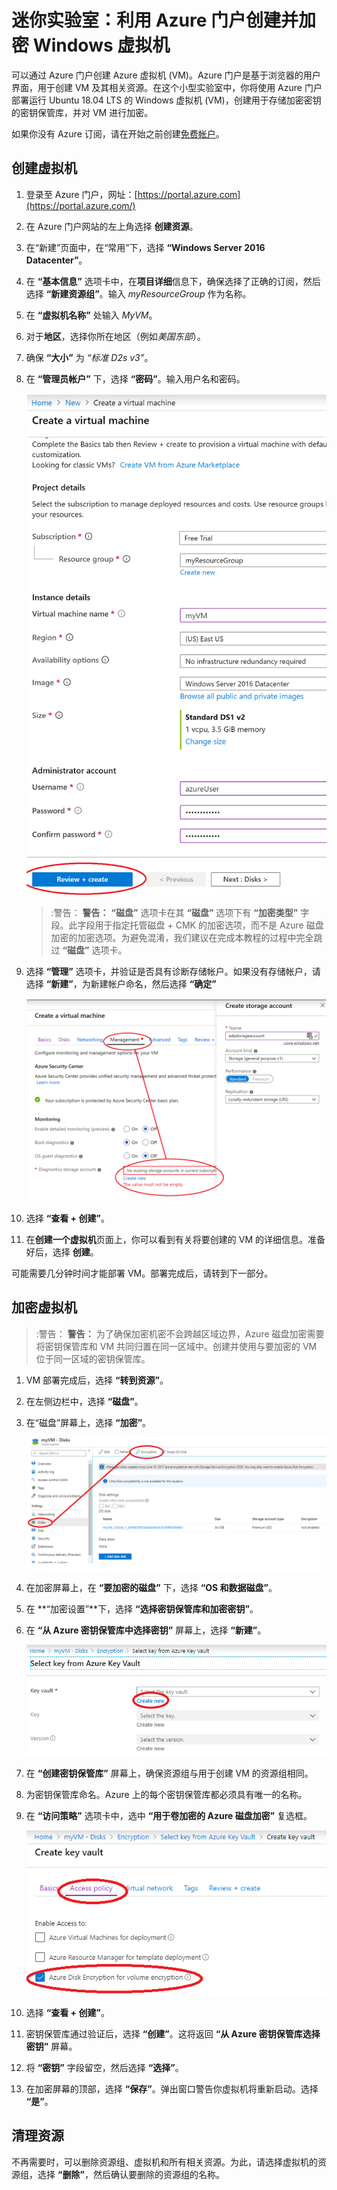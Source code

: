 ﻿# 迷你实验室：利用 Azure 门户创建并加密 Windows 虚拟机

可以通过 Azure 门户创建 Azure 虚拟机 (VM)。Azure 门户是基于浏览器的用户界面，用于创建 VM 及其相关资源。在这个小型实验室中，你将使用 Azure 门户部署运行 Ubuntu 18.04 LTS 的 Windows 虚拟机 (VM)，创建用于存储加密密钥的密钥保管库，并对 VM 进行加密。

如果你没有 Azure 订阅，请在开始之前创建[免费帐户](https://azure.microsoft.com/free/?WT.mc_id=A261C142F)。

## 创建虚拟机

1. 登录至 Azure 门户，网址：[https://portal.azure.com](https://portal.azure.com/)
1. 在 Azure 门户网站的左上角选择 **创建资源**。
1. 在“新建”页面中，在“常用”下，选择 **“Windows Server 2016 Datacenter”**。
1. 在 **“基本信息”** 选项卡中，在**项目详细**信息下，确保选择了正确的订阅，然后选择 **“新建资源组”**。输入 *myResourceGroup* 作为名称。
1. 在 **“虚拟机名称”** 处输入 *MyVM*。
1. 对于**地区**，选择你所在地区（例如*美国东部*）。
1. 确保 **“大小”** 为 *“标准 D2s v3”*。
1. 在 **“管理员帐户”** 下，选择 **“密码”**。输入用户名和密码。

    ![ResourceGroup creation screen](../../Linked_Image_Files/portal-qs-windows-vm-creation.png)
    
    >:警告： **警告：** **“磁盘”** 选项卡在其 **“磁盘”** 选项下有 **“加密类型”** 字段。此字段用于指定托管磁盘 + CMK 的加密选项，而不是 Azure 磁盘加密的加密选项。为避免混淆，我们建议在完成本教程的过程中完全跳过 **“磁盘”** 选项卡。

1. 选择 **“管理”** 选项卡，并验证是否具有诊断存储帐户。如果没有存储帐户，请选择 **“新建”**，为新建帐户命名，然后选择 **“确定”**

    ![ResourceGroup creation screen](../../Linked_Image_Files/portal-qs-vm-creation-storage.png)

1. 选择 **“查看 + 创建”**。
1. 在**创建一个虚拟机**页面上，你可以看到有关将要创建的 VM 的详细信息。准备好后，选择 **创建**。

可能需要几分钟时间才能部署 VM。部署完成后，请转到下一部分。

## 加密虚拟机

>:警告： **警告：** 为了确保加密机密不会跨越区域边界，Azure 磁盘加密需要将密钥保管库和 VM 共同归置在同一区域中。创建并使用与要加密的 VM 位于同一区域的密钥保管库。 

1. VM 部署完成后，选择 **“转到资源”**。
1. 在左侧边栏中，选择 **“磁盘”**。
1. 在“磁盘”屏幕上，选择 **“加密”**。 

    ![磁盘和加密选择](../../Linked_Image_Files/portal-qs-disks-to-encryption.png)

1. 在加密屏幕上，在 **“要加密的磁盘”** 下，选择 **“OS 和数据磁盘”**。
1. 在 **“加密设置”**下，选择 **“选择密钥保管库和加密密钥”**。
1. 在 **“从 Azure 密钥保管库中选择密钥”** 屏幕上，选择 **“新建”**。

    ![磁盘和加密选择](../../Linked_Image_Files/portal-qs-keyvault-create.png)

1. 在 **“创建密钥保管库”** 屏幕上，确保资源组与用于创建 VM 的资源组相同。
1. 为密钥保管库命名。Azure 上的每个密钥保管库都必须具有唯一的名称。
1. 在 **“访问策略”** 选项卡中，选中 **“用于卷加密的 Azure 磁盘加密”** 复选框。

    ![磁盘和加密选择](../../Linked_Image_Files/portal-qs-keyvault-enable.png)

1. 选择 **“查看 + 创建”**。  
1. 密钥保管库通过验证后，选择 **“创建”**。这将返回 **“从 Azure 密钥保管库选择密钥”** 屏幕。
1. 将 **“密钥”** 字段留空，然后选择 **“选择”**。
1. 在加密屏幕的顶部，选择 **“保存”**。弹出窗口警告你虚拟机将重新启动。选择 **“是”**。

## 清理资源

不再需要时，可以删除资源组、虚拟机和所有相关资源。为此，请选择虚拟机的资源组，选择 **“删除”**，然后确认要删除的资源组的名称。
